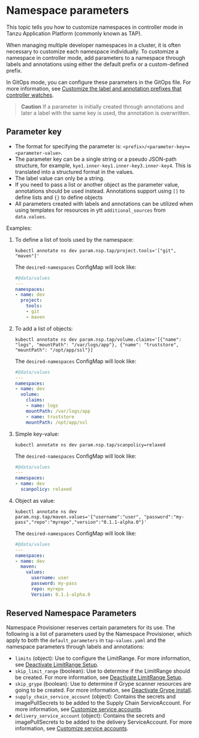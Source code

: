 # Namespace parameters

This topic tells you how to customize namespaces in controller mode in Tanzu Application Platform (commonly known as TAP).

When managing multiple developer namespaces in a cluster, it is often necessary to customize each
namespace individually. To customize a namespace in controller mode, add parameters to a namespace
through labels and annotations using either the default prefix or a custom-defined prefix.

In GitOps mode, you can configure these parameters in the GitOps file. For more information, see
[Customize the label and annotation prefixes that controller watches](customize-installation.hbs.md#con-custom-label).

>**Caution** If a parameter is initially created through annotations and later a label with the same
key is used, the annotation is overwritten.

## Parameter key

- The format for specifying the parameter is: `<prefix>/<parameter-key>=<parameter-value>`.
- The parameter key can be a single string or a pseudo JSON-path structure, for example,
`kye1.inner-key1.inner-key3.inner-key4`.  This is translated into a structured format in the values.
- The label value can only be a string.
- If you need to pass a list or another object as the parameter value, annotations should be used
instead. Annotations support using `[]` to define lists and `{}` to define objects
- All parameters created with labels and annotations can be utilized when using templates for
resources in ytt `additional_sources` from `data.values`.

Examples:

1. To define a list of tools used by the namespace:

   ```console
   kubectl annotate ns dev param.nsp.tap/project.tools='["git", "maven"]'
   ```

   The `desired-namespaces` ConfigMap will look like:

   ```yaml
   #@data/values
   ---
   namespaces:
   - name: dev
     project:
       tools:
       - git
       - maven
   ```

2. To add a list of objects:

   ```console
   kubectl annotate ns dev param.nsp.tap/volume.claims='[{"name": "logs", "mountPath": "/var/logs/app"}, {"name": "truststore", "mountPath": "/opt/app/ssl"}]
   ```

   The `desired-namespaces` ConfigMap will look like:

   ```yaml
   #@data/values
   ---
   namespaces:
   - name: dev
     volume:
       claims:
       - name: logs
       mountPath: /var/logs/app
       - name: truststore
       mountPath: /opt/app/ssl
   ```

3. Simple key-value:

   ```console
   kubectl annotate ns dev param.nsp.tap/scanpolicy=relaxed
   ```

   The `desired-namespaces` ConfigMap will look like:

   ```yaml
   #@data/values
   ---
   namespaces:
   - name: dev
     scanpolicy: relaxed
   ```

4. Object as value:

   ```console
   kubectl annotate ns dev param.nsp.tap/maven.values='{"username":"user", "password":"my-pass","repo":"myrepo","version":"0.1.1-alpha.0"}'
   ```

   The `desired-namespaces` ConfigMap will look like:

   ```yaml
   #@data/values
   ---
   namespaces:
   - name: dev
     maven:
       values:
         username: user
         password: my-pass
         repo: myrepo
         Version: 0.1.1-alpha.0
   ```

## Reserved Namespace Parameters

Namespace Provisioner reserves certain parameters for its use. The following is a list of parameters
used by the Namespace Provisioner, which apply to both the `default_parameters` in `tap-values.yaml` and the namespace parameters through labels and annotations:

- `limits` (object): Use to configure the LimitRange. For more information, see
[Deactivate LimitRange Setup](use-case4.hbs.md#custom-lr).
- `skip_limit_range` (boolean): Use to determine if the LimitRange should be created. For more
information, see [Deactivate LimitRange Setup](use-case4.hbs.md#deactivate-lr).
- `skip_grype` (boolean): Use to determine if Grype scanner resources are going to be created.
For more information, see [Deactivate Grype install](use-case4.hbs.md#deactivate-grype).
- `supply_chain_service_account` (object): Contains the secrets and imagePullSecrets to be added
to the Supply Chain ServiceAccount. For more information, see [Customize service accounts](use-case4.hbs.md#customize-sa).
- `delivery_service_account` (object): Contains the secrets and imagePullSecrets to be added to
the delivery ServiceAccount. For more information, see [Customize service accounts](use-case4.hbs.md#customize-sa).
